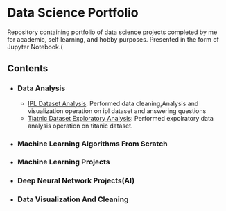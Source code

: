 # Data Science Portfolio



Repository containing portfolio of data science projects completed by me for academic, self learning, and hobby purposes. Presented in the form of Jupyter Notebook.(

## Contents
  - ### Data Analysis 
      - [IPL Dataset Analysis](https://github.com/IamCoderAniket/Data_Analysis_and_visualization/blob/master/Ipl_data_analysis.ipynb): Performed data cleaning,Analysis and visualization operation on ipl dataset and answering questions
      - [Tiatnic Dataset Exploratory Analysis](https://github.com/IamCoderAniket/Data_Analysis_and_visualization/blob/master/Tiatnic%20Dataset%20Exploratory%20Analysis.ipynb): Performed expolratory data analysis operation on titanic dataset.
  - ### Machine Learning Algorithms From Scratch
  - ### Machine Learning Projects
  - ### Deep Neural Network Projects(AI)
  - ### Data Visualization And Cleaning
  
   
  










